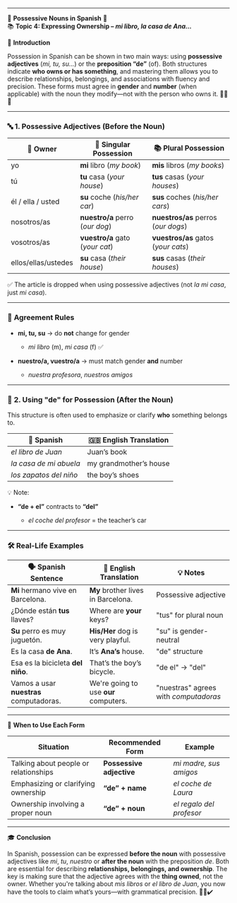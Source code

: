 
---
🌟 **Possessive Nouns in Spanish** 🌟  
📚 **Topic 4: Expressing Ownership – _mi libro, la casa de Ana…_**

📘 **Introduction**

Possession in Spanish can be shown in two main ways: using **possessive adjectives** (_mi, tu, su…_) or the **preposition “de”** (of). Both structures indicate **who owns or has something**, and mastering them allows you to describe relationships, belongings, and associations with fluency and precision. These forms must agree in **gender** and **number** (when applicable) with the noun they modify—not with the person who owns it. 🔑🏡📘

---

### 🔤 **1. Possessive Adjectives (Before the Noun)**

|👤 Owner|🧷 Singular Possession|📚 Plural Possession|
|---|---|---|
|yo|**mi** libro (_my book_)|**mis** libros (_my books_)|
|tú|**tu** casa (_your house_)|**tus** casas (_your houses_)|
|él / ella / usted|**su** coche (_his/her car_)|**sus** coches (_his/her cars_)|
|nosotros/as|**nuestro/a** perro (_our dog_)|**nuestros/as** perros (_our dogs_)|
|vosotros/as|**vuestro/a** gato (_your cat_)|**vuestros/as** gatos (_your cats_)|
|ellos/ellas/ustedes|**su** casa (_their house_)|**sus** casas (_their houses_)|

✅ The article is dropped when using possessive adjectives (not _la mi casa_, just _mi casa_).

---

### 🧠 **Agreement Rules**

- **mi, tu, su** → do **not** change for gender
    
    - _mi libro_ (m), _mi casa_ (f) ✅
        
- **nuestro/a, vuestro/a** → must match gender **and** number
    
    - _nuestra profesora_, _nuestros amigos_
        

---

### 🧾 **2. Using "de" for Possession (After the Noun)**

This structure is often used to emphasize or clarify **who** something belongs to.

|🔸 Spanish|🇬🇧 English Translation|
|---|---|
|_el libro de Juan_|Juan’s book|
|_la casa de mi abuela_|my grandmother’s house|
|_los zapatos del niño_|the boy’s shoes|

💡 Note:

- **“de + el”** contracts to **“del”**
    
    - _el coche del profesor_ = the teacher’s car
        

---

### 🛠️ **Real-Life Examples**

|🗣️ Spanish Sentence|💬 English Translation|💡 Notes|
|---|---|---|
|**Mi** hermano vive en Barcelona.|**My** brother lives in Barcelona.|Possessive adjective|
|¿Dónde están **tus** llaves?|Where are **your** keys?|"tus" for plural noun|
|**Su** perro es muy juguetón.|**His/Her** dog is very playful.|"su" is gender-neutral|
|Es la casa **de Ana**.|It’s **Ana’s** house.|"de" structure|
|Esa es la bicicleta **del niño**.|That’s the boy’s bicycle.|"de el" → "del"|
|Vamos a usar **nuestras** computadoras.|We're going to use **our** computers.|"nuestras" agrees with _computadoras_|

---

📌 **When to Use Each Form**

|Situation|Recommended Form|Example|
|---|---|---|
|Talking about people or relationships|**Possessive adjective**|_mi madre, sus amigos_|
|Emphasizing or clarifying ownership|**“de” + name**|_el coche de Laura_|
|Ownership involving a proper noun|**“de” + noun**|_el regalo del profesor_|

---

🎓 **Conclusion**

In Spanish, possession can be expressed **before the noun** with possessive adjectives like _mi_, _tu_, _nuestro_ or **after the noun** with the preposition _de_. Both are essential for describing **relationships, belongings, and ownership**. The key is making sure that the adjective agrees with the **thing owned**, not the owner. Whether you're talking about _mis libros_ or _el libro de Juan_, you now have the tools to claim what’s yours—with grammatical precision. 🔑📖✔️